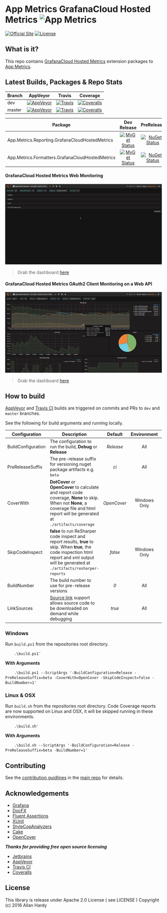 # App Metrics GrafanaCloud Hosted Metrics <img src="https://avatars0.githubusercontent.com/u/29864085?v=4&s=200" alt="App Metrics" width="50px"/> 
[![Official Site](https://img.shields.io/badge/site-appmetrics-blue.svg?style=flat-square)](http://app-metrics.io/reporting/grafanacloud.html) [![License](https://img.shields.io/badge/License-Apache%202.0-blue.svg?style=flat-square)](https://opensource.org/licenses/Apache-2.0)

## What is it?

This repo contains [GrafanaCloud Hosted Metrics](https://grafana.com/cloud/metrics) extension packages to [App Metrics](https://github.com/AppMetrics/AppMetrics).

## Latest Builds, Packages & Repo Stats

|Branch|AppVeyor|Travis|Coverage|
|------|:--------:|:--------:|:--------:|
|dev|[![AppVeyor](https://ci.appveyor.com/api/projects/status/gb797q4ob6vwwgia/branch/dev?svg=true&style=flat-square&label=appveyor%20build)](https://ci.appveyor.com/project/alhardy/GrafanaCloudHostedMetrics/branch/dev)|[![Travis](https://img.shields.io/travis/alhardy/grafanacloudhostedmetrics/dev.svg?style=flat-square&label=travis%20build)](https://travis-ci.org/alhardy/grafanacloudhostedmetrics)|[![Coveralls](https://img.shields.io/coveralls/AppMetrics/grafanacloudhostedmetrics/dev.svg?style=flat-square)](https://coveralls.io/github/AppMetrics/grafanacloudhostedmetrics?branch=dev)
|master|[![AppVeyor](https://ci.appveyor.com/api/projects/status/gb797q4ob6vwwgia/branch/master?svg=true&style=flat-square&label=appveyor%20build)](https://ci.appveyor.com/project/alhardy/GrafanaCloudHostedMetrics/branch/master)| [![Travis](https://img.shields.io/travis/alhardy/grafanacloudhostedmetrics/master.svg?style=flat-square&label=travis%20build)](https://travis-ci.org/alhardy/grafanacloudhostedmetrics)| [![Coveralls](https://img.shields.io/coveralls/AppMetrics/grafanacloudhostedmetrics/master.svg?style=flat-square)](https://coveralls.io/github/AppMetrics/grafanacloudhostedmetrics?branch=master)|

|Package|Dev Release|PreRelease|Latest Release|
|------|:--------:|:--------:|:--------:|
|App.Metrics.Reporting.GrafanaCloudHostedMetrics|[![MyGet Status](https://img.shields.io/myget/appmetrics/v/App.Metrics.Reporting.GrafanaCloudHostedMetrics.svg?style=flat-square)](https://www.myget.org/feed/appmetrics/package/nuget/App.Metrics.Reporting.GrafanaCloudHostedMetrics)|[![NuGet Status](https://img.shields.io/nuget/vpre/App.Metrics.Reporting.GrafanaCloudHostedMetrics.svg?style=flat-square)](https://www.nuget.org/packages/App.Metrics.Reporting.GrafanaCloudHostedMetrics/)|[![NuGet Status](https://img.shields.io/nuget/v/App.Metrics.Reporting.GrafanaCloudHostedMetrics.svg?style=flat-square)](https://www.nuget.org/packages/App.Metrics.Reporting.GrafanaCloudHostedMetrics/)
|App.Metrics.Formatters.GrafanaCloudHostedMetrics|[![MyGet Status](https://img.shields.io/myget/appmetrics/v/App.Metrics.Formatters.GrafanaCloudHostedMetrics.svg?style=flat-square)](https://www.myget.org/feed/appmetrics/package/nuget/App.Metrics.Formatters.GrafanaCloudHostedMetrics)|[![NuGet Status](https://img.shields.io/nuget/vpre/App.Metrics.Formatters.GrafanaCloudHostedMetrics.svg?style=flat-square)](https://www.nuget.org/packages/App.Metrics.Formatters.GrafanaCloudHostedMetrics/)|[![NuGet Status](https://img.shields.io/nuget/v/App.Metrics.Formatters.GrafanaCloudHostedMetrics.svg?style=flat-square)](https://www.nuget.org/packages/App.Metrics.Formatters.GrafanaCloudHostedMetrics/)

#### GrafanaCloud Hosted Metrics Web Monitoring

![GrafanaCloud Hosted Metrics Generic Web Dashboard Demo](https://github.com/AppMetrics/AppMetrics.DocFx/blob/master/images/generic_grafana_dashboard_demo.gif)

> Grab the dashboard [here](https://grafana.com/dashboards/2125)

#### GrafanaCloud Hosted Metrics OAuth2 Client Monitoring on a Web API

![GrafanaCloud Hosted Metrics Generic OAuth2 Web Dashboard Demo](https://github.com/AppMetrics/AppMetrics.DocFx/blob/master/images/generic_grafana_oauth2_dashboard_demo.gif)

> Grab the dashboard [here](https://grafana.com/dashboards/2137)

## How to build

[AppVeyor](https://ci.appveyor.com/project/alhardy/grafanacloudhostedmetrics/branch/master) and [Travis CI](https://travis-ci.org/alhardy/grafanacloudhostedmetrics) builds are triggered on commits and PRs to `dev` and `master` branches.

See the following for build arguments and running locally.

|Configuration|Description|Default|Environment|Required|
|------|--------|:--------:|:--------:|:--------:|
|BuildConfiguration|The configuration to run the build, **Debug** or **Release** |*Release*|All|Optional|
|PreReleaseSuffix|The pre-release suffix for versioning nuget package artifacts e.g. `beta`|*ci*|All|Optional|
|CoverWith|**DotCover** or **OpenCover** to calculate and report code coverage, **None** to skip. When not **None**, a coverage file and html report will be generated at `./artifacts/coverage`|*OpenCover*|Windows Only|Optional|
|SkipCodeInspect|**false** to run ReSharper code inspect and report results, **true** to skip. When **true**, the code inspection html report and xml output will be generated at `./artifacts/resharper-reports`|*false*|Windows Only|Optional|
|BuildNumber|The build number to use for pre-release versions|*0*|All|Optional|
|LinkSources|[Source link](https://github.com/ctaggart/SourceLink) support allows source code to be downloaded on demand while debugging|*true*|All|Optional|


### Windows

Run `build.ps1` from the repositories root directory.

```
	.\build.ps1'
```

**With Arguments**

```
	.\build.ps1 --ScriptArgs '-BuildConfiguration=Release -PreReleaseSuffix=beta -CoverWith=OpenCover -SkipCodeInspect=false -BuildNumber=1'
```

### Linux & OSX

Run `build.sh` from the repositories root directory. Code Coverage reports are now supported on Linux and OSX, it will be skipped running in these environments.

```
	.\build.sh'
```

**With Arguments**

```
	.\build.sh --ScriptArgs '-BuildConfiguration=Release -PreReleaseSuffix=beta -BuildNumber=1'
```

## Contributing

See the [contribution guidlines](https://github.com/alhardy/AppMetrics/blob/master/CONTRIBUTING.md) in the [main repo](https://github.com/alhardy/AppMetrics) for details.

## Acknowledgements

* [Grafana](https://grafana.com/)
* [DocFX](https://dotnet.github.io/docfx/)
* [Fluent Assertions](http://www.fluentassertions.com/)
* [XUnit](https://xunit.github.io/)
* [StyleCopAnalyzers](https://github.com/DotNetAnalyzers/StyleCopAnalyzers)
* [Cake](https://github.com/cake-build/cake)
* [OpenCover](https://github.com/OpenCover/opencover)

***Thanks for providing free open source licensing***

* [Jetbrains](https://www.jetbrains.com/dotnet/) 
* [AppVeyor](https://www.appveyor.com/)
* [Travis CI](https://travis-ci.org/)
* [Coveralls](https://coveralls.io/)

## License

This library is release under Apache 2.0 License ( see LICENSE ) Copyright (c) 2016 Allan Hardy
